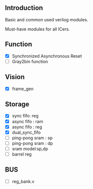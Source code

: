 ## Introduction

Basic and common used verilog modules.

Must-have modules for all ICers.

## Function
- [x] Synchronized Asynchronous Reset
- [ ] Gray2bin function

## Vision
- [x] frame_gen


## Storage
- [x] sync fifo: reg
- [x] async fifo : ram
- [x] async fifo : reg
- [x] dual_sync_fifo
- [ ] ping-pong sram : sp
- [ ] ping-pong sram : dp
- [ ] sram model:sp,dp
- [ ] barrel reg

## BUS
- [ ] reg_bank.v